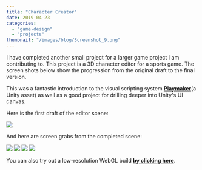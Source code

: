 ```yaml
---
title: "Character Creator"
date: 2019-04-23
categories: 
  - "game-design"
  - "projects"
thumbnail: "/images/blog/Screenshot_9.png"
---
```


I have completed another small project for a larger game project I am contributing to. This project is a 3D character editor for a sports game. The screen shots below show the progression from the original draft to the final version.

This was a fantastic introduction to the visual scripting system **[Playmaker](https://assetstore.unity.com/packages/tools/visual-scripting/playmaker-368)**(a Unity asset) as well as a good project for drilling deeper into Unity's UI canvas.

Here is the first draft of the editor scene:

![](/images/blog/Screenshot_5.png)

And here are screen grabs from the completed scene:

![](/images/blog/Screenshot_8.png) ![](/images/blog/Screenshot_9.png) ![](/images/blog/Screenshot_13.png) ![](/images/blog/Screenshot_12.png)

You can also try out a low-resolution WebGL build **[by clicking here](https://quadraticgames.com/downloads/character-creator/)**.

